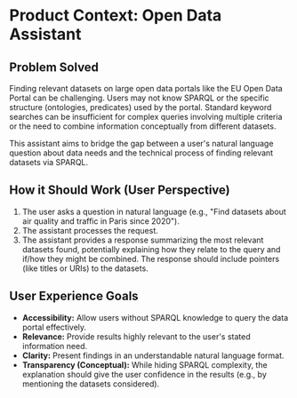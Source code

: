 # Product Context: Open Data Assistant

## Problem Solved

Finding relevant datasets on large open data portals like the EU Open Data Portal can be challenging. Users may not know SPARQL or the specific structure (ontologies, predicates) used by the portal. Standard keyword searches can be insufficient for complex queries involving multiple criteria or the need to combine information conceptually from different datasets.

This assistant aims to bridge the gap between a user's natural language question about data needs and the technical process of finding relevant datasets via SPARQL.

## How it Should Work (User Perspective)

1.  The user asks a question in natural language (e.g., "Find datasets about air quality and traffic in Paris since 2020").
2.  The assistant processes the request.
3.  The assistant provides a response summarizing the most relevant datasets found, potentially explaining how they relate to the query and if/how they might be combined. The response should include pointers (like titles or URIs) to the datasets.

## User Experience Goals

-   **Accessibility:** Allow users without SPARQL knowledge to query the data portal effectively.
-   **Relevance:** Provide results highly relevant to the user's stated information need.
-   **Clarity:** Present findings in an understandable natural language format.
-   **Transparency (Conceptual):** While hiding SPARQL complexity, the explanation should give the user confidence in the results (e.g., by mentioning the datasets considered). 